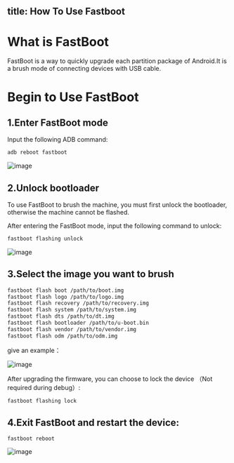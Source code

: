 title: How To Use Fastboot
---

# What is FastBoot

FastBoot is a way to quickly upgrade each partition package of Android.It is a brush mode of connecting devices with USB cable.

# Begin to Use FastBoot

## 1.Enter FastBoot mode

Input the following ADB command:

```sh
adb reboot fastboot
```
![image](/images/vim3/How_To_Use_Fastboot_On_VIM3_1.png)

## 2.Unlock bootloader

To use FastBoot to brush the machine, you must first unlock the bootloader, otherwise the machine cannot be flashed.

After entering the FastBoot mode, input the following command to unlock:

```sh
fastboot flashing unlock
```
![image](/images/vim3/How_To_Use_Fastboot_On_VIM3_2.png)

## 3.Select the image you want to brush

```sh
fastboot flash boot /path/to/boot.img
fastboot flash logo /path/to/logo.img
fastboot flash recovery /path/to/recovery.img
fastboot flash system /path/to/system.img
fastboot flash dts /path/to/dt.img
fastboot flash bootloader /path/to/u-boot.bin
fastboot flash vendor /path/to/vendor.img
fastboot flash odm /path/to/odm.img
```

give an example：

![image](/images/vim3/How_To_Use_Fastboot_On_VIM3_3.png)

After upgrading the firmware, you can choose to lock the device （Not required during debug）:

```sh
fastboot flashing lock
```

## 4.Exit FastBoot and restart the device:

```
fastboot reboot
```
![image](/images/vim3/How_To_Use_Fastboot_On_VIM3_4.png)
